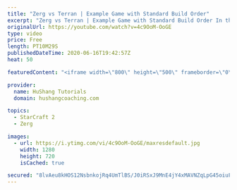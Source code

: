 ```yaml
---
title: "Zerg vs Terran | Example Game with Standard Build Order"
excerpt: "Zerg vs Terran | Example Game with Standard Build Order In this guide we learn how to defend early Terran attacks.  Coaching -------------------------------------------------------------------------- Interested in Starcraft lessons? Check out my website! I would love to help you improve and reach your"
originalUrl: https://youtube.com/watch?v=4c9OoM-OoGE
type: video
price: Free
length: PT10M29S
publishedDateTime: 2020-06-16T19:42:57Z
heat: 50

featuredContent: "<iframe width=\"800\" height=\"500\" frameborder=\"0\" src=\"https://www.youtube.com/embed/4c9OoM-OoGE\" allow=\"accelerometer; autoplay; encrypted-media; gyroscope; picture-in-picture\" allowfullscreen></iframe>"

provider:
  name: HuShang Tutorials
  domain: hushangcoaching.com

topics:
  - StarCraft 2
  - Zerg

images:
  - url: https://i.ytimg.com/vi/4c9OoM-OoGE/maxresdefault.jpg
    width: 1280
    height: 720
    isCached: true

secured: "8lvAeu8kHOS12NsbnkojRq4UmTlBS/J0iRSxJ9MnE4jY4xMAVNZqLpG45oiuFYyb0+ibnEhPMlIaQoRDJUECByDMwICSaIu+5af24/zQ/GMxAJcSaF1bwnNvVxqGXj4/2Sz+vOBFutukwRjPsNueEqGU33tCXJgF9v7ixckxc0XgqfdQNFnd/c6nc1FxZ4APKqUs/aOaq5IK3IS8+m6+9V6BFcGMlCrBpN216r7TKQ02wO2ydzIgAz2U2Z/vZyNreIQryOMZksdJcFkiVjcT2e65rX2j3J+FRliJL3W82hYnWaPoX3RbVbvzfUZKlXPhC3DZZP5aByB7ryhI/yuo/2Sg4vKHDtiV9VkXQX/YmsVzSn7/iG/H2nHzJ/R7oLhnVBdpwvTUbZMsfXFoHaCgLHVr78qa8nsgt6VbqJSdMug=;ibf5buN7GxDPhn+mjrcbMA=="
---
```



